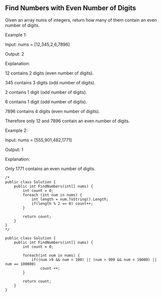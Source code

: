 ## Find Numbers with Even Number of Digits

Given an array nums of integers, return how many of them contain an even number of digits.
 

Example 1:

Input: nums = [12,345,2,6,7896]

Output: 2

Explanation: 

12 contains 2 digits (even number of digits). 

345 contains 3 digits (odd number of digits). 

2 contains 1 digit (odd number of digits). 

6 contains 1 digit (odd number of digits). 

7896 contains 4 digits (even number of digits). 

Therefore only 12 and 7896 contain an even number of digits.

Example 2:

Input: nums = [555,901,482,1771]

Output: 1 

Explanation: 

Only 1771 contains an even number of digits.


```
/*
public class Solution {
    public int FindNumbers(int[] nums) {
        int count = 0;
        foreach (int num in nums) {
            int length = num.ToString().Length;
            if(length % 2 == 0) count++;
        }
        
        return count;
    }
}
*/

public class Solution {
    public int FindNumbers(int[] nums) {
        int count = 0;
        
        foreach(int num in nums) {
            if((num >9 && num < 100) || (num > 999 && num < 10000) || num == 100000)
                count ++;
        }
        
        return count;
    }
}
```
